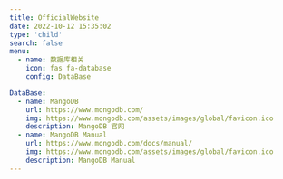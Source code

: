 ```yaml
---
title: OfficialWebsite
date: 2022-10-12 15:35:02
type: 'child'
search: false
menu:
  - name: 数据库相关
    icon: fas fa-database
    config: DataBase

DataBase:
  - name: MangoDB
    url: https://www.mongodb.com/
    img: https://www.mongodb.com/assets/images/global/favicon.ico
    description: MangoDB 官网
  - name: MangoDB Manual
    url: https://www.mongodb.com/docs/manual/
    img: https://www.mongodb.com/assets/images/global/favicon.ico
    description: MangoDB Manual
---
```

